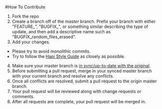 #How To Contribute

1. Fork the repo
2. Create a branch off of the *master* branch. Prefix your branch with either "FEATURE\_", "BUGFIX\_", or something similar describing the type of update, and then add a descriptive name such as "BUGFIX\_random\_files_erased".
3. Add your changes.
  * Please try to avoid monolithic commits. 
  * Try to follow the [Hapi Style Guide](https://hapijs.com/styleguide) as closely as possible.
4. Make sure your master branch is [in sync/up-to-date with the original](https://help.github.com/articles/syncing-a-fork/).
5. Before submitting a pull request, merge in your synced master branch with your current branch and resolve any conflicts.
6. Once all conflicts are resolved, submit a pull request to the origin master branch.
7. Your pull request will be reviewed along with change requests or comments.
8. After all requests are complete, your pull request will be merged in.
